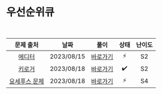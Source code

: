 # 우선순위큐

<br>

|                       문제 출처                       |    날짜    |         풀이          | 상태 | 난이도 |
| :---------------------------------------------------: | :--------: | :-------------------: | :--: | :----: |
|    [에디터](https://www.acmicpc.net/problem/1406)     | 2023/08/15 | [바로가기](./1406.js) |  ⚡  |   S2   |
|    [키로거](https://www.acmicpc.net/problem/5397)     | 2023/08/18 | [바로가기](./5397.js) |  ✔️  |   S2   |
| [요세푸스 문제](https://www.acmicpc.net/problem/1158) | 2023/08/18 | [바로가기](./1158.js) |  ⚡  |   S4   |

